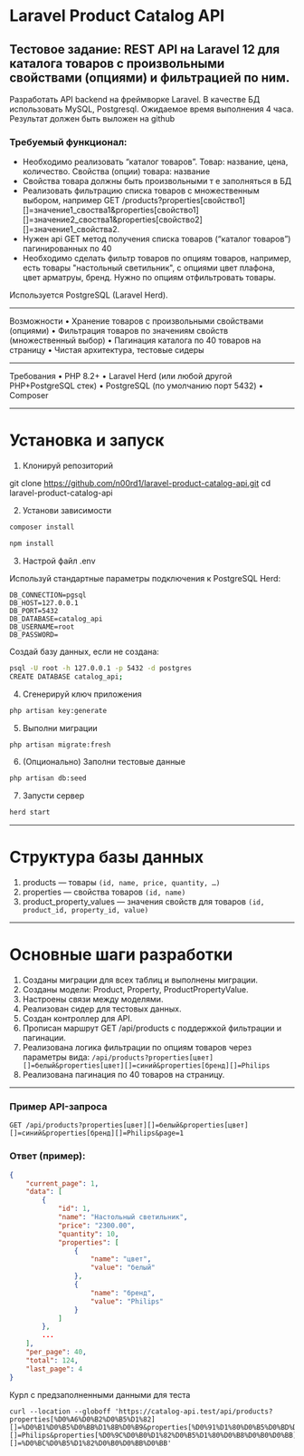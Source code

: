 # Laravel Product Catalog API

## Тестовое задание: REST API на Laravel 12 для каталога товаров с произвольными свойствами (опциями) и фильтрацией по ним.

Разработать API backend на фреймворке Laravel. В качестве БД использовать MySQL, Postgresql. Ожидаемое время выполнения 4 часа. Результат должен быть выложен на github

### Требуемый функционал:
- Необходимо реализовать “каталог товаров”. Товар: название, цена, количество. Свойства (опции) товара: название
- Свойства товара должны быть произвольными т е заполняться в БД
- Реализовать фильтрацию списка товаров с множественным выбором, например GET /products?properties[свойство1][]=значение1_своства1&properties[свойство1][]=значение2_своства1&properties[свойство2][]=значение1_свойства2.
- Нужен api GET метод получения списка товаров (“каталог товаров”) пагинированных по 40
- Необходимо  сделать фильтр товаров по опциям товаров, например, есть товары "настольный светильник", с опциями цвет плафона, цвет арматруы, бренд. Нужно по опциям отфильтровать товары.

Используется PostgreSQL (Laravel Herd).

---

Возможности
• Хранение товаров с произвольными свойствами (опциями)
• Фильтрация товаров по значениям свойств (множественный выбор)
• Пагинация каталога по 40 товаров на страницу
• Чистая архитектура, тестовые сидеры

---

Требования
• PHP 8.2+
• Laravel Herd (или любой другой PHP+PostgreSQL стек)
• PostgreSQL (по умолчанию порт 5432)
• Composer

---

# Установка и запуск

1. Клонируй репозиторий

git clone https://github.com/n00rd1/laravel-product-catalog-api.git
cd laravel-product-catalog-api

2. Установи зависимости

```bash
composer install
```

```bash
npm install
```

3. Настрой файл .env

Используй стандартные параметры подключения к PostgreSQL Herd:

```
DB_CONNECTION=pgsql
DB_HOST=127.0.0.1
DB_PORT=5432
DB_DATABASE=catalog_api
DB_USERNAME=root
DB_PASSWORD=
```

Создай базу данных, если не создана:

```bash
psql -U root -h 127.0.0.1 -p 5432 -d postgres
CREATE DATABASE catalog_api;
```

4. Сгенерируй ключ приложения

```bash
php artisan key:generate
```

5. Выполни миграции

```bash
php artisan migrate:fresh
```

6. (Опционально) Заполни тестовые данные

```bash
php artisan db:seed
```

7. Запусти сервер

```bash
herd start
```

---

# Структура базы данных

1. products — товары
   `(id, name, price, quantity, …)`
2. properties — свойства товаров
   `(id, name)`
3. product_property_values — значения свойств для товаров
   `(id, product_id, property_id, value)`

---

# Основные шаги разработки

1. Созданы миграции для всех таблиц и выполнены миграции.
2. Созданы модели: Product, Property, ProductPropertyValue.
3. Настроены связи между моделями.
4. Реализован сидер для тестовых данных.
5. Создан контроллер для API.
6. Прописан маршрут GET /api/products с поддержкой фильтрации и пагинации.
7. Реализована логика фильтрации по опциям товаров через параметры вида: `/api/products?properties[цвет][]=белый&properties[цвет][]=синий&properties[бренд][]=Philips`
8.	Реализована пагинация по 40 товаров на страницу.

---

### Пример API-запроса

`GET /api/products?properties[цвет][]=белый&properties[цвет][]=синий&properties[бренд][]=Philips&page=1`

### Ответ (пример):

```json
{
    "current_page": 1,
    "data": [
        {
            "id": 1,
            "name": "Настольный светильник",
            "price": "2300.00",
            "quantity": 10,
            "properties": [
                {
                    "name": "цвет",
                    "value": "белый"
                },
                {
                    "name": "бренд",
                    "value": "Philips"
                }
            ]
        },
        ...
    ],
    "per_page": 40,
    "total": 124,
    "last_page": 4
}
```

Курл с предзаполненными данными для теста
```curl
curl --location --globoff 'https://catalog-api.test/api/products?properties[%D0%A6%D0%B2%D0%B5%D1%82][]=%D0%B1%D0%B5%D0%BB%D1%8B%D0%B9&properties[%D0%91%D1%80%D0%B5%D0%BD%D0%B4][]=Philips&properties[%D0%9C%D0%B0%D1%82%D0%B5%D1%80%D0%B8%D0%B0%D0%BB][]=%D0%BC%D0%B5%D1%82%D0%B0%D0%BB%D0%BB'
```
